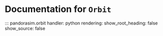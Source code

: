 # Documentation for `Orbit`

::: pandorasim.orbit
    handler: python
    rendering:
      show_root_heading: false
      show_source: false
